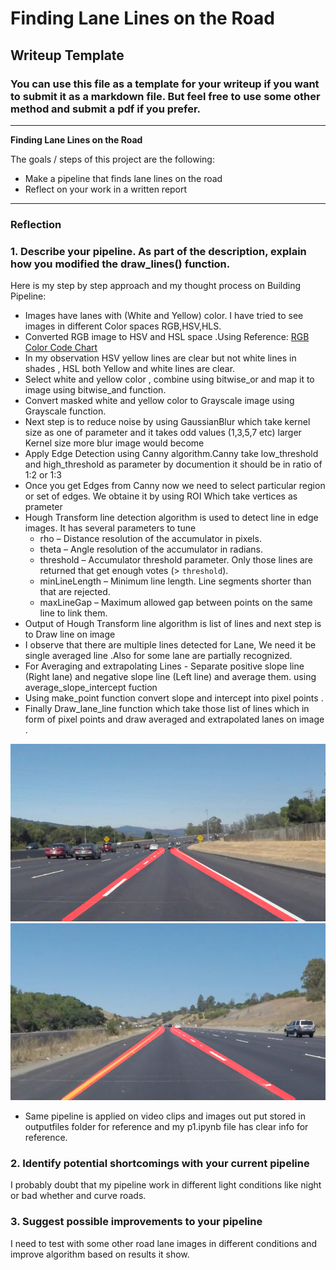 # **Finding Lane Lines on the Road** 

## Writeup Template

### You can use this file as a template for your writeup if you want to submit it as a markdown file. But feel free to use some other method and submit a pdf if you prefer.

---

**Finding Lane Lines on the Road**

The goals / steps of this project are the following:
* Make a pipeline that finds lane lines on the road
* Reflect on your work in a written report


[//]: # (Image References)

[image1]: ./test_images_output/solidWhiteCurve_annotated.jpg "solidWhiteCurve_processed"
[image2]: ./test_images_output/solidYellowCurve_annotated.jpg "solidYellowCurve_processed"

---

### Reflection

### 1. Describe your pipeline. As part of the description, explain how you modified the draw_lines() function.

Here is my step by step approach and my thought process on Building Pipeline:
- Images have lanes with (White and Yellow) color. I have tried to see images in different Color spaces RGB,HSV,HLS.
- Converted RGB image to HSV and HSL space .Using Reference: [RGB Color Code Chart](http://www.rapidtables.com/web/color/RGB_Color.htm)
- In my observation HSV yellow lines are clear but not white lines in shades , HSL both Yellow and white lines are clear.
- Select white and yellow color , combine using bitwise_or and map it to image using bitwise_and function.
- Convert masked white and yellow color to Grayscale image using Grayscale function.
- Next step is to reduce noise by using GaussianBlur which take kernel size as one of parameter and it takes odd values (1,3,5,7 etc)
  larger Kernel size more blur image would become
- Apply Edge Detection using Canny algorithm.Canny take low_threshold and high_threshold as parameter by documention it should be in ratio of 1:2 or 1:3
-  Once you get Edges from Canny now we need to select particular region or set of edges. We obtaine it by using ROI Which take vertices as prameter 
- Hough Transform line detection algorithm is used to detect line in edge images. It has several parameters to tune 
    - rho – Distance resolution of the accumulator in pixels.
    - theta – Angle resolution of the accumulator in radians.
    - threshold – Accumulator threshold parameter. Only those lines are returned that get enough votes (> `threshold`).
    - minLineLength – Minimum line length. Line segments shorter than that are rejected.
    - maxLineGap – Maximum allowed gap between points on the same line to link them.
- Output of Hough Transform line algorithm is list of lines and next step is to Draw line on image
- I observe that there are multiple lines detected for Lane, We need it be single averaged line .Also for some lane are partially recognized.
- For Averaging and extrapolating Lines - Separate positive slope line (Right lane) and negative slope line (Left line) and average them.
using average_slope_intercept fuction
- Using make_point function convert slope and intercept into pixel points .
- Finally Draw_lane_line function which take those list of lines which in form of pixel points and draw averaged and extrapolated lanes on image .


![alt text][image1]
![alt text][image2]

- Same pipeline is applied on video clips and images out put stored in outputfiles folder for reference and my p1.ipynb file has clear info for reference.

### 2. Identify potential shortcomings with your current pipeline

I probably doubt that my pipeline work in different light conditions like night or bad whether and curve roads.




### 3. Suggest possible improvements to your pipeline

I need to test with some other road lane images in different conditions and improve algorithm based on results it show.
